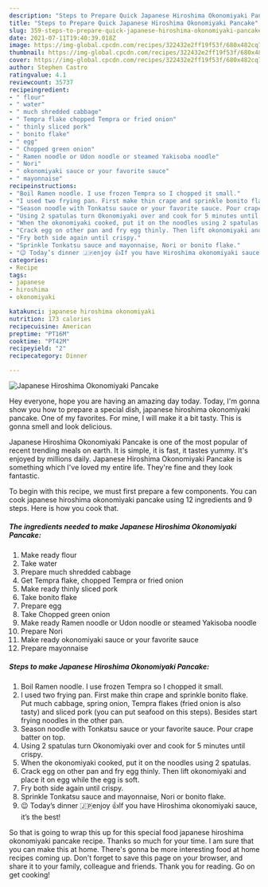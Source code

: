```yaml
---
description: "Steps to Prepare Quick Japanese Hiroshima Okonomiyaki Pancake"
title: "Steps to Prepare Quick Japanese Hiroshima Okonomiyaki Pancake"
slug: 359-steps-to-prepare-quick-japanese-hiroshima-okonomiyaki-pancake
date: 2021-07-11T19:40:39.018Z
image: https://img-global.cpcdn.com/recipes/322432e2ff19f53f/680x482cq70/japanese-hiroshima-okonomiyaki-pancake-recipe-main-photo.jpg
thumbnail: https://img-global.cpcdn.com/recipes/322432e2ff19f53f/680x482cq70/japanese-hiroshima-okonomiyaki-pancake-recipe-main-photo.jpg
cover: https://img-global.cpcdn.com/recipes/322432e2ff19f53f/680x482cq70/japanese-hiroshima-okonomiyaki-pancake-recipe-main-photo.jpg
author: Stephen Castro
ratingvalue: 4.1
reviewcount: 35737
recipeingredient:
- " flour"
- " water"
- " much shredded cabbage"
- " Tempra flake chopped Tempra or fried onion"
- " thinly sliced pork"
- " bonito flake"
- " egg"
- " Chopped green onion"
- " Ramen noodle or Udon noodle or steamed Yakisoba noodle"
- " Nori"
- " okonomiyaki sauce or your favorite sauce"
- " mayonnaise"
recipeinstructions:
- "Boil Ramen noodle. I use frozen Tempra so I chopped it small."
- "I used two frying pan. First make thin crape and sprinkle bonito flake. Put much cabbage, spring onion, Tempra flakes (fried onion is also tasty) and sliced pork (you can put seafood on this steps). Besides start frying noodles in the other pan."
- "Season noodle with Tonkatsu sauce or your favorite sauce. Pour crape batter on top."
- "Using 2 spatulas turn Okonomiyaki over and cook for 5 minutes until crispy."
- "When the okonomiyaki cooked, put it on the noodles using 2 spatulas."
- "Crack egg on other pan and fry egg thinly. Then lift okonomiyaki and place it on egg while the egg is soft."
- "Fry both side again until crispy."
- "Sprinkle Tonkatsu sauce and mayonnaise, Nori or bonito flake."
- "😉 Today’s dinner 🇯🇵enjoy 👍If you have Hiroshima okonomiyaki sauce, it’s the best!"
categories:
- Recipe
tags:
- japanese
- hiroshima
- okonomiyaki

katakunci: japanese hiroshima okonomiyaki 
nutrition: 173 calories
recipecuisine: American
preptime: "PT16M"
cooktime: "PT42M"
recipeyield: "2"
recipecategory: Dinner

---
```



![Japanese Hiroshima Okonomiyaki Pancake](https://img-global.cpcdn.com/recipes/322432e2ff19f53f/680x482cq70/japanese-hiroshima-okonomiyaki-pancake-recipe-main-photo.jpg)

Hey everyone, hope you are having an amazing day today. Today, I'm gonna show you how to prepare a special dish, japanese hiroshima okonomiyaki pancake. One of my favorites. For mine, I will make it a bit tasty. This is gonna smell and look delicious.



Japanese Hiroshima Okonomiyaki Pancake is one of the most popular of recent trending meals on earth. It is simple, it is fast, it tastes yummy. It's enjoyed by millions daily. Japanese Hiroshima Okonomiyaki Pancake is something which I've loved my entire life. They're fine and they look fantastic.


To begin with this recipe, we must first prepare a few components. You can cook japanese hiroshima okonomiyaki pancake using 12 ingredients and 9 steps. Here is how you cook that.

<!--inarticleads1-->

##### The ingredients needed to make Japanese Hiroshima Okonomiyaki Pancake:

1. Make ready  flour
1. Take  water
1. Prepare  much shredded cabbage
1. Get  Tempra flake, chopped Tempra or fried onion
1. Make ready  thinly sliced pork
1. Take  bonito flake
1. Prepare  egg
1. Take  Chopped green onion
1. Make ready  Ramen noodle or Udon noodle or steamed Yakisoba noodle
1. Prepare  Nori
1. Make ready  okonomiyaki sauce or your favorite sauce
1. Prepare  mayonnaise




<!--inarticleads2-->

##### Steps to make Japanese Hiroshima Okonomiyaki Pancake:

1. Boil Ramen noodle. I use frozen Tempra so I chopped it small.
1. I used two frying pan. First make thin crape and sprinkle bonito flake. Put much cabbage, spring onion, Tempra flakes (fried onion is also tasty) and sliced pork (you can put seafood on this steps). Besides start frying noodles in the other pan.
1. Season noodle with Tonkatsu sauce or your favorite sauce. Pour crape batter on top.
1. Using 2 spatulas turn Okonomiyaki over and cook for 5 minutes until crispy.
1. When the okonomiyaki cooked, put it on the noodles using 2 spatulas.
1. Crack egg on other pan and fry egg thinly. Then lift okonomiyaki and place it on egg while the egg is soft.
1. Fry both side again until crispy.
1. Sprinkle Tonkatsu sauce and mayonnaise, Nori or bonito flake.
1. 😉 Today’s dinner 🇯🇵enjoy 👍If you have Hiroshima okonomiyaki sauce, it’s the best!




So that is going to wrap this up for this special food japanese hiroshima okonomiyaki pancake recipe. Thanks so much for your time. I am sure that you can make this at home. There's gonna be more interesting food at home recipes coming up. Don't forget to save this page on your browser, and share it to your family, colleague and friends. Thank you for reading. Go on get cooking!
